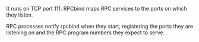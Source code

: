It runs on TCP port 111. RPCbind maps RPC services to the ports on which they listen.

RPC processes notify rpcbind when they start, registering the ports they are listening on and the RPC program numbers they expect to serve.
